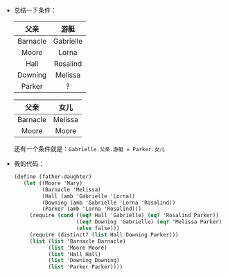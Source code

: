 - 总结一下条件：

  |   父亲   |   游艇    |
  | :------: | :-------: |
  | Barnacle | Gabrielle |
  |  Moore   |   Lorna   |
  |   Hall   | Rosalind  |
  | Downing  |  Melissa  |
  |  Parker  |     ?     |

  |   父亲   |  女儿   |
  | :------: | :-----: |
  | Barnacle | Melissa |
  |  Moore   |  Moore  |

  还有一个条件就是：`Gabrielle.父亲.游艇 = Parker.女儿`

- 我的代码：

  ```scheme
  (define (father-daughter) 
     (let ((Moore 'Mary) 
           (Barnacle 'Melissa) 
           (Hall (amb 'Gabrielle 'Lorna)) 
           (Downing (amb 'Gabrielle 'Lorna 'Rosalind)) 
           (Parker (amb 'Lorna 'Rosalind))) 
       (require (cond ((eq? Hall 'Gabrielle) (eq? 'Rosalind Parker)) 
                      ((eq? Downing 'Gabrielle) (eq? 'Melissa Parker)) 
                      (else false))) 
       (require (distinct? (list Hall Downing Parker))) 
       (list (list 'Barnacle Barnacle) 
             (list 'Moore Moore) 
             (list 'Hall Hall) 
             (list 'Downing Downing) 
             (list 'Parker Parker)))) 
  ```

  


